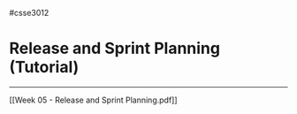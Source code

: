 #csse3012 
# Release and Sprint Planning (Tutorial)
___
[[Week 05 - Release and Sprint Planning.pdf]]
